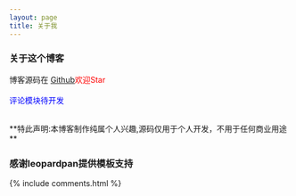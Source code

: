 ```yaml
---
layout: page
title: 关于我 
---
```



<h3> 关于这个博客 </h3>  

<p>
博客源码在 <a target="_blank" href='https://github.com/janglejay/janglejay.github.io/'>Github</a><font style="color:red">欢迎Star</font>
<br>
<br>
<font style="color:blue">评论模块待开发</font>
<br>
<br>
<p>
 **特此声明:本博客制作纯属个人兴趣,源码仅用于个人开发，不用于任何商业用途**
</p>
</p> 

<h3> 感谢leopardpan提供模板支持</h3>

{% include comments.html %}

